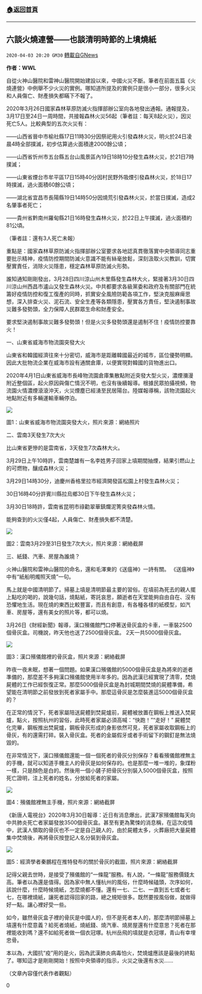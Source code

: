 ###  [:house:返回首頁](https://github.com/ourhimalayas/txt)
---

## 六談火燒連營——也談清明時節的上墳燒紙
`2020-04-03 20:20 GM30` [轉載自GNews](https://gnews.org/zh-hant/161449/)

**作者：WWL**

自從火神山醫院和雷神山醫院開始建設以來，中國火災不斷。筆者在前面五篇《火燒連營》中例舉不少火災的實例。哪知道所提及的實例只是很小一部分，很多火災和人員傷亡、財產損失都瞞下不報了。

2020年3月26日國家森林草原防滅火指揮部辦公室向各地發出通報。通報提及， 3月17日至24日一周時間，共接報森林火災56起（筆者註：每天8起火災），因災死亡5人。比較典型的五次火災有：

——山西省晉中市榆社縣17日11時30分因祭祀用火引發森林火災，明火於24日凌晨4時全部撲滅，初步估算過火面積達2000餘公頃；

——山西省忻州市五台縣五台山風景區內19日18時10分發生森林火災，於21日7時撲滅；

——山東省煙台市牟平區17日15時40分因村民野外吸煙引發森林火災，於18日17時撲滅，過火面積60餘公頃；

——湖北省宜昌市長陽縣19日14時50分因燒荒引發森林火災，於當日撲滅，造成2名肇事者死亡；

——貴州省黔南州羅甸縣21日16時發生森林火災，於22日上午撲滅，過火面積約81公頃。

（筆者註：還有3人死亡未報）

重點是：國家森林草原防滅火指揮部辦公室要求各地認真貫徹落實中央領導同志重要批示精神，疫情防控期間防滅火意識不能有絲毫放鬆，深刻汲取火災教訓，切實壓實責任，消除火災隱患，穩定森林草原防滅火形勢。

誰知通知剛剛發出，3月28日四川涼山州木里縣發生森林大火，緊接著3月30日四川涼山州西昌市瀘山又發生森林火災。中共都要求各級黨委和政府及有關部門在統籌好疫情防控和復工復產的同時，抓實安全風險防範各項工作，堅決克服麻痺思想，深入排查火災、泥石流、安全生產等各類隱患，壓實各方責任，堅決遏制事故災難多發勢頭，全力保障人民群眾生命和財產安全。

要求堅決遏制事故災難多發勢頭！但是火災多發勢頭還是遏制不住！疫情防控要靠火！

一、山東省威海市物流園突發大火

山東省和韓國經濟往來十分密切，威海市是距離韓國最近的城市，區位優勢明顯。因此大批物流企業在威海市設有通關倉庫，以便實現對韓國的貨物進出口。

2020年4月1日山東省威海市長峰物流園倉庫集散點附近突發大型火災，濃煙瀰漫附近整個區，起火原因與傷亡情況不明，也沒有後續報導。根據民眾拍攝視頻，物流園火情濃煙滾滾沖天，火災煙塵已經湧至民居陽台。陸媒報導稱，該物流園起火地點附近有多輛運輸車輛停泊。

![](https://s3-ap-northeast-1.amazonaws.com/news.guo.offload.media/wp-content/uploads/2020/04/03200937/1-27.jpg)

圖1：山東省威海市物流園突發大火，照片來源：網絡照片

二、雲南3天發生7次大火

比山東省更慘的是雲南省，3天發生7次森林大火。

3月29日上午10時許，雲南楚雄有一名李姓男子回家上墳期間抽煙，結果引燃山上的可燃物，釀成森林火災；

3月29日14時30分，迪慶州香格里拉市經濟開發區松園上村發生森林火災；

30日16時40分許賓川縣拉烏鄉30日下午發生森林火災；

3月30日18時許，雲南省昆明市祿勸翠華鎮爛泥箐突發森林火情。

能夠查到的火災僅4起，人員傷亡、財產損失都不清楚。

![](https://s3-ap-northeast-1.amazonaws.com/news.guo.offload.media/wp-content/uploads/2020/04/03201020/2-3.png)

圖2：雲南3月29至31日發生7次大火，照片來源：網絡截屏

三、紙錢、汽車、房屋為誰燒？

火神山醫院和雷神山醫院的命名，還和毛澤東的《送瘟神》一詩有關。 《送瘟神》中有“紙船明燭照天燒”一句。

馬上就是中國清明節了。掃墓上墳是清明節最主要的習俗。在墳前為死去的親人擺上點吃的喝的，說幾句話，燒點紙，寄託哀思，願逝者在天堂能夠自由自在、沒有恐懼地生活。現在燒的東西比較豐富，而且有創意，有各種各樣的紙模型，如汽車、房屋等，還有美女的照片等，都可以燒。

3月26日《財經新聞》報導，漢口殯儀館門口停著送骨灰盒的卡車，一車裝2500個骨灰盒。司機說，昨天他也送了2500個骨灰盒。 2天一共5000個骨灰盒。

![](https://s3-ap-northeast-1.amazonaws.com/news.guo.offload.media/wp-content/uploads/2020/04/03201126/3-3.png)

圖3：漢口殯儀館裡的骨灰盒，照片來源：網絡截屏

昨夜一夜未眠，想著一個問題。如果漢口殯儀館的5000個骨灰盒是為將來的逝者準備的，那麼差不多夠漢口殯儀館使用半年多的。因為武漢已經實現了清零，焚燒屍體的工作已經恢復正常。那麼5000個骨灰盒是為封城期間焚燒的屍體準備，希望能在清明節之前發放到死者家屬手中。那麼這骨灰是怎麼裝進這5000個骨灰盒的？

在正常的情況下，死者家屬陪送屍體到焚屍爐前，屍體被放置在鋼板上推送入焚屍爐，點火，按照杭州的習俗，此時死者家屬必須高喊：“快跑！”“走好！” 屍體焚化完畢，鋼板推出焚屍爐，鋼板骨灰形成的身影依然可見，死者家屬收取鋼板上的骨灰，有的還需打碎。裝入骨灰盒。死者的金屬假牙或者手術留下的鋼釘是無法燒毀的。

在非常情況下，漢口殯儀館還能一個一個死者的骨灰分別保存？看看殯儀館裡無主的手機，就可以知道手機主人的骨灰是如何保存的。也是那麼一堆一堆的，象煤粉一樣，只是顏色是白的。然後用一個小鏟子把骨灰分別裝入5000個骨灰盒，按照死亡證明，注上死者的姓名，分放給死者的家屬。

![](https://s3-ap-northeast-1.amazonaws.com/news.guo.offload.media/wp-content/uploads/2020/04/03201211/4-10.jpg)

圖4：殯儀館裡無主手機，照片來源：網絡截屏

《新唐人電視台》2020年3月30日報導：近日有消息爆出，武漢7家殯儀館每天向中共肺炎死亡者家屬發放3500個骨灰盒。甚至有更為驚悚的消息稱，在這次疫情中，武漢人領取的骨灰也不一定是自己親人的，由於屍體太多，火葬廠把大量屍體集中焚燒後，再將骨灰按登記人名分裝到骨灰盒。

![](https://s3-ap-northeast-1.amazonaws.com/news.guo.offload.media/wp-content/uploads/2020/04/03201300/5-2.png)

圖5：經濟學者秦鵬程在推特發布的關於骨灰的截圖，照片來源：網絡截屏

記得父親去世時，是接受了殯儀館的“一條龍”服務。有人說，“一條龍”服務價錢太高。筆者以為還是值得。因為家中無人懂杭州的風俗，什麼時候磕頭，次序如何，該說什麼，什麼時候燒紙，怎麼燒都不懂。還有一七、二七、一直到五七或者七七，在哪裡燒紙，讓死者認得回家的路，總之規矩很多。既然要按風俗做，就做得好一點。讓心裡好受一些。

如今，雖然骨灰盒子裡的骨灰是中國人的，但不是死者本人的，那麼清明節掃墓上墳還有什麼意義？給死者燒紙，燒紙錢、燒汽車、燒房屋還有什麼意思？死者在那裡能收到嗎？還不如給死者做一個衣冠塚。杭州岳飛的墳就是衣冠塚，青山有幸埋忠骨。

本以為，大國抗“疫”用的是火，因為武漢肺炎病毒怕火，焚燒爐應該是最後的終點了。哪知這才是剛剛開始！按照中央領導的指示，火災之後還有水災……

（文章內容僅代表作者觀點）

0

